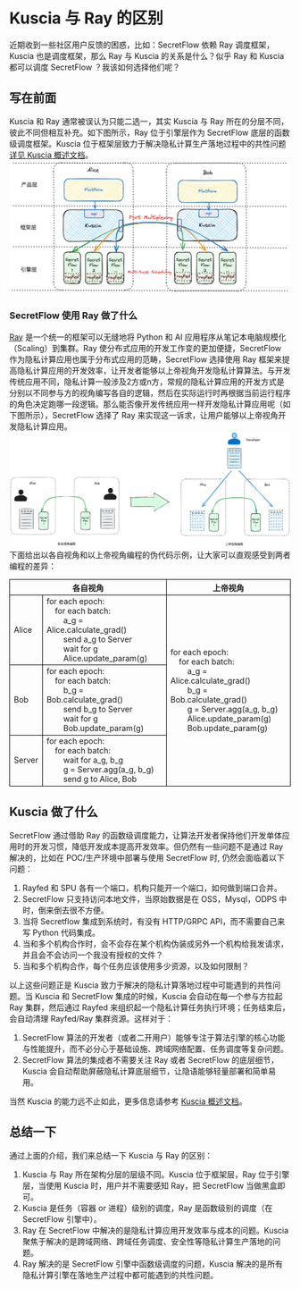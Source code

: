 # Kuscia 与 Ray 的区别
近期收到一些社区用户反馈的困惑，比如：SecretFlow 依赖 Ray 调度框架，Kuscia 也是调度框架，那么 Ray 与 Kuscia 的关系是什么？似乎 Ray 和 Kuscia 都可以调度 SecretFlow ？我该如何选择他们呢？
## 写在前面
Kuscia 和 Ray 通常被误认为只能二选一，其实 Kuscia 与 Ray 所在的分层不同，彼此不同但相互补充。如下图所示，Ray 位于引擎层作为 SecretFlow 底层的函数级调度框架。Kuscia 位于框架层致力于解决隐私计算生产落地过程中的共性问题[详见 Kuscia 概述文档](../reference/overview.md)。
![Kuscia_Layer](../imgs/kuscia_layer.png)
### SecretFlow 使用 Ray 做了什么
[Ray](https://github.com/ray-project/ray) 是一个统一的框架可以无缝地将 Python 和 AI 应用程序从笔记本电脑规模化（Scaling）到集群。Ray 使分布式应用的开发工作变的更加便捷，SecretFlow 作为隐私计算应用也属于分布式应用的范畴，SecretFlow 选择使用 Ray 框架来提高隐私计算应用的开发效率，让开发者能够以上帝视角开发隐私计算算法。与开发传统应用不同，隐私计算一般涉及2方或n方，常规的隐私计算应用的开发方式是分别以不同参与方的视角编写各自的逻辑，然后在实际运行时再根据当前运行程序的角色决定跑哪一段逻辑。那么能否像开发传统应用一样开发隐私计算应用呢（如下图所示），SecretFlow 选择了 Ray 来实现这一诉求，让用户能够以上帝视角开发隐私计算应用。
![secretflow_developer_view](../imgs/sf_dev_view.png)
下面给出以各自视角和以上帝视角编程的伪代码示例，让大家可以直观感受到两者编程的差异：
<table style="border-collapse: collapse; width: 100%;">
  <tr>
    <th colspan="2" style="border: 1px solid black;">各自视角</th>
    <th style="border: 1px solid black;">上帝视角</th>
  </tr>
  <tr>
    <td style="border: 1px solid black;">Alice</td>
    <td style="border: 1px solid black;">for each epoch:<br>
        &nbsp;&nbsp;&nbsp;&nbsp;for each batch:<br>
        &nbsp;&nbsp;&nbsp;&nbsp;&nbsp;&nbsp;&nbsp;&nbsp;a_g = Alice.calculate_grad()<br>
        &nbsp;&nbsp;&nbsp;&nbsp;&nbsp;&nbsp;&nbsp;&nbsp;send a_g to Server<br>
        &nbsp;&nbsp;&nbsp;&nbsp;&nbsp;&nbsp;&nbsp;&nbsp;wait for g<br>
        &nbsp;&nbsp;&nbsp;&nbsp;&nbsp;&nbsp;&nbsp;&nbsp;Alice.update_param(g)<br>
    </td>
    <td rowspan="3" style="border: 1px solid black;">for each epoch:<br>
                    &nbsp;&nbsp;&nbsp;&nbsp;for each batch:<br>
                    &nbsp;&nbsp;&nbsp;&nbsp;&nbsp;&nbsp;&nbsp;&nbsp;a_g = Alice.calculate_grad()<br>
                    &nbsp;&nbsp;&nbsp;&nbsp;&nbsp;&nbsp;&nbsp;&nbsp;b_g = Bob.calculate_grad()<br>
                    &nbsp;&nbsp;&nbsp;&nbsp;&nbsp;&nbsp;&nbsp;&nbsp;g = Server.agg(a_g, b_g)<br>
                    &nbsp;&nbsp;&nbsp;&nbsp;&nbsp;&nbsp;&nbsp;&nbsp;Alice.update_param(g)<br>
                    &nbsp;&nbsp;&nbsp;&nbsp;&nbsp;&nbsp;&nbsp;&nbsp;Bob.update_param(g)<br>
    </td>
  </tr>
  <tr>
    <td style="border: 1px solid black;">Bob</td>
        <td style="border: 1px solid black;">for each epoch:<br>
            &nbsp;&nbsp;&nbsp;&nbsp;for each batch:<br>
            &nbsp;&nbsp;&nbsp;&nbsp;&nbsp;&nbsp;&nbsp;&nbsp;b_g = Bob.calculate_grad()<br>
            &nbsp;&nbsp;&nbsp;&nbsp;&nbsp;&nbsp;&nbsp;&nbsp;send b_g to Server<br>
            &nbsp;&nbsp;&nbsp;&nbsp;&nbsp;&nbsp;&nbsp;&nbsp;wait for g<br>
            &nbsp;&nbsp;&nbsp;&nbsp;&nbsp;&nbsp;&nbsp;&nbsp;Bob.update_param(g)<br>
        </td>
  </tr>
    <tr>
      <td style="border: 1px solid black;">Server</td>
          <td style="border: 1px solid black;">for each epoch:<br>
              &nbsp;&nbsp;&nbsp;&nbsp;for each batch:<br>
              &nbsp;&nbsp;&nbsp;&nbsp;&nbsp;&nbsp;&nbsp;&nbsp;wait for a_g, b_g<br>
              &nbsp;&nbsp;&nbsp;&nbsp;&nbsp;&nbsp;&nbsp;&nbsp;g = Server.agg(a_g, b_g)<br>
              &nbsp;&nbsp;&nbsp;&nbsp;&nbsp;&nbsp;&nbsp;&nbsp;send g to Alice, Bob<br>
          </td>
    </tr>
</table>


## Kuscia 做了什么
SecretFlow 通过借助 Ray 的函数级调度能力，让算法开发者保持他们开发单体应用时的开发习惯，降低开发成本提高开发效率。但仍然有一些问题不是通过 Ray 解决的，比如在 POC/生产环境中部署与使用 SecretFlow 时, 仍然会面临着以下问题：
1. Rayfed 和 SPU 各有一个端口，机构只能开一个端口，如何做到端口合并。
2. SecretFlow 只支持访问本地文件，当原始数据是在 OSS，Mysql，ODPS 中时，倒来倒去很不方便。
3. 当将 Secretflow 集成到系统时，有没有 HTTP/GRPC API，而不需要自己来写 Python 代码集成。
4. 当和多个机构合作时，会不会存在某个机构伪装成另外一个机构给我发请求，并且会不会访问一个我没有授权的文件？
5. 当和多个机构合作，每个任务应该使用多少资源，以及如何限制？

以上这些问题正是 Kuscia 致力于解决的隐私计算落地过程中可能遇到的共性问题。当 Kuscia 和 SecretFlow 集成的时候，Kuscia 会自动在每一个参与方拉起 Ray 集群，然后通过 Rayfed 来组织起一个隐私计算任务执行环境；任务结束后，会自动清理 Rayfed/Ray 集群资源。这样对于：

1. SecretFlow 算法的开发者（或者二开用户）能够专注于算法引擎的核心功能与性能提升，而不必分心于基础设施、跨域网络配置、任务调度等复杂问题。
2. SecretFlow 算法的集成者不需要关注 Ray 或者 SecretFlow 的底层细节，Kuscia 会自动帮助屏蔽隐私计算底层细节，让隐语能够轻量部署和简单易用。

当然 Kuscia 的能力远不止如此，更多信息请参考 [Kuscia 概述文档](../reference/overview.md)。

## 总结一下
通过上面的介绍，我们来总结一下 Kuscia 与 Ray 的区别：
1. Kuscia 与 Ray 所在架构分层的层级不同。Kuscia 位于框架层，Ray 位于引擎层，当使用 Kuscia 时，用户并不需要感知 Ray，把 SecretFlow 当做黑盒即可。
2. Kuscia 是任务（容器 or 进程）级别的调度，Ray 是函数级别的调度（在 SecretFlow 引擎中）。
3. Ray 在 SecretFlow 中解决的是隐私计算应用开发效率与成本的问题。Kuscia 聚焦于解决的是跨域网络、跨域任务调度、安全性等隐私计算生产落地的问题。
4. Ray 解决的是 SecretFlow 引擎中函数级调度的问题，Kuscia 解决的是所有隐私计算引擎在落地生产过程中都可能遇到的共性问题。
